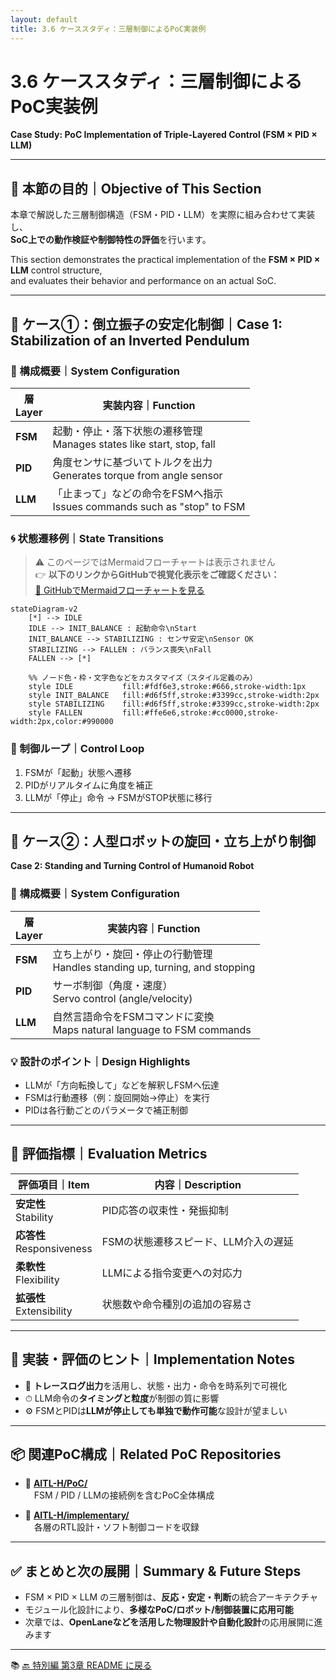 ```yaml
---
layout: default
title: 3.6 ケーススタディ：三層制御によるPoC実装例
---
```


# 3.6 ケーススタディ：三層制御によるPoC実装例  
**Case Study: PoC Implementation of Triple-Layered Control (FSM × PID × LLM)**

---

## 🎯 本節の目的｜Objective of This Section

本章で解説した三層制御構造（FSM・PID・LLM）を実際に組み合わせて実装し、  
**SoC上での動作検証や制御特性の評価**を行います。

This section demonstrates the practical implementation of the **FSM × PID × LLM** control structure,  
and evaluates their behavior and performance on an actual SoC.

---

## 🧪 ケース①：倒立振子の安定化制御｜Case 1: Stabilization of an Inverted Pendulum

### 📌 構成概要｜System Configuration

| 層<br>Layer | 実装内容｜Function |
|-------------|--------------------|
| **FSM**     | 起動・停止・落下状態の遷移管理<br>Manages states like start, stop, fall |
| **PID**     | 角度センサに基づいてトルクを出力<br>Generates torque from angle sensor |
| **LLM**     | 「止まって」などの命令をFSMへ指示<br>Issues commands such as "stop" to FSM |

### 🌀 状態遷移例｜State Transitions

> ⚠️ このページではMermaidフローチャートは表示されません  
> 👉 **以下のリンクからGitHubで視覚化表示をご確認ください：**  
> [📎 GitHubでMermaidフローチャートを見る](https://github.com/Samizo-AITL/Edusemi-v4x/blob/main/f_chapter3_socsystem/docs/3_6_case_study.md)

```mermaid
stateDiagram-v2
    [*] --> IDLE
    IDLE --> INIT_BALANCE : 起動命令\nStart
    INIT_BALANCE --> STABILIZING : センサ安定\nSensor OK
    STABILIZING --> FALLEN : バランス喪失\nFall
    FALLEN --> [*]

    %% ノード色・枠・文字色などをカスタマイズ（スタイル定義のみ）
    style IDLE           fill:#fdf6e3,stroke:#666,stroke-width:1px
    style INIT_BALANCE   fill:#d6f5ff,stroke:#3399cc,stroke-width:2px
    style STABILIZING    fill:#d6f5ff,stroke:#3399cc,stroke-width:2px
    style FALLEN         fill:#ffe6e6,stroke:#cc0000,stroke-width:2px,color:#990000
```

### 🔁 制御ループ｜Control Loop

1. FSMが「起動」状態へ遷移  
2. PIDがリアルタイムに角度を補正  
3. LLMが「停止」命令 → FSMがSTOP状態に移行

---

## 🤖 ケース②：人型ロボットの旋回・立ち上がり制御  
**Case 2: Standing and Turning Control of Humanoid Robot**

### 📌 構成概要｜System Configuration

| 層<br>Layer | 実装内容｜Function |
|-------------|--------------------|
| **FSM**     | 立ち上がり・旋回・停止の行動管理<br>Handles standing up, turning, and stopping |
| **PID**     | サーボ制御（角度・速度）<br>Servo control (angle/velocity) |
| **LLM**     | 自然言語命令をFSMコマンドに変換<br>Maps natural language to FSM commands |

### 💡 設計のポイント｜Design Highlights

- LLMが「方向転換して」などを解釈しFSMへ伝達  
- FSMは行動遷移（例：旋回開始→停止）を実行  
- PIDは各行動ごとのパラメータで補正制御

---

## 🧭 評価指標｜Evaluation Metrics

| 評価項目｜Item | 内容｜Description |
|--------------|----------------|
| **安定性**<br>Stability | PID応答の収束性・発振抑制 |
| **応答性**<br>Responsiveness | FSMの状態遷移スピード、LLM介入の遅延 |
| **柔軟性**<br>Flexibility | LLMによる指令変更への対応力 |
| **拡張性**<br>Extensibility | 状態数や命令種別の追加の容易さ |

---

## 📝 実装・評価のヒント｜Implementation Notes

- 🧾 **トレースログ出力**を活用し、状態・出力・命令を時系列で可視化  
- ⏱ LLM命令の**タイミングと粒度**が制御の質に影響  
- ⚙ FSMとPIDは**LLMが停止しても単独で動作可能**な設計が望ましい

---

## 📦 関連PoC構成｜Related PoC Repositories

- 🔗 [**AITL-H/PoC/**](https://github.com/Samizo-AITL/AITL-H/tree/main/PoC)  
　FSM / PID / LLMの接続例を含むPoC全体構成

- 🔗 [**AITL-H/implementary/**](https://github.com/Samizo-AITL/AITL-H/tree/main/implementary)  
　各層のRTL設計・ソフト制御コードを収録

---

## ✅ まとめと次の展開｜Summary & Future Steps

- FSM × PID × LLM の三層制御は、**反応・安定・判断**の統合アーキテクチャ
- モジュール化設計により、**多様なPoC/ロボット/制御装置に応用可能**
- 次章では、**OpenLaneなどを活用した物理設計や自動化設計**の応用展開に進みます

---

📚 [🔙 特別編 第3章 README に戻る](../README.md)

